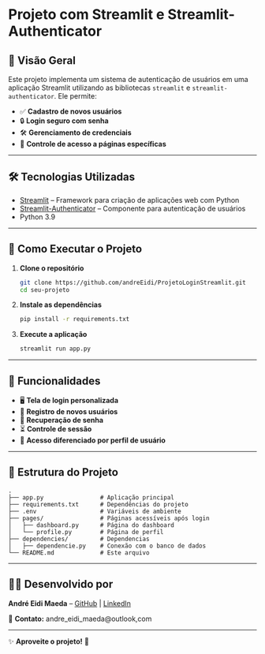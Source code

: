 # Projeto com Streamlit e Streamlit-Authenticator  

## 📌 Visão Geral  

Este projeto implementa um sistema de autenticação de usuários em uma aplicação Streamlit utilizando as bibliotecas `streamlit` e `streamlit-authenticator`. Ele permite:  

- ✅ **Cadastro de novos usuários**  
- 🔒 **Login seguro com senha**  
- 🛠️ **Gerenciamento de credenciais**  
- 🔑 **Controle de acesso a páginas específicas**  

---

## 🛠️ Tecnologias Utilizadas  

- [Streamlit](https://streamlit.io/) – Framework para criação de aplicações web com Python  
- [Streamlit-Authenticator](https://github.com/mkhorasani/Streamlit-Authenticator) – Componente para autenticação de usuários  
- Python 3.9  

---

## 🚀 Como Executar o Projeto  

1. **Clone o repositório**  
   ```bash  
   git clone https://github.com/andreEidi/ProjetoLoginStreamlit.git  
   cd seu-projeto  
   ```  

2. **Instale as dependências**  
   ```bash  
   pip install -r requirements.txt  
   ```  

3. **Execute a aplicação**  
   ```bash  
   streamlit run app.py  
   ```  

---


## 🎯 Funcionalidades  

- 🖥️ **Tela de login personalizada**  
- 📝 **Registro de novos usuários**  
- 🔄 **Recuperação de senha**  
- ⏳ **Controle de sessão**  
- 👥 **Acesso diferenciado por perfil de usuário**  
---

## 📂 Estrutura do Projeto  

```  
.  
├── app.py                # Aplicação principal  
├── requirements.txt      # Dependências do projeto  
├── .env                  # Variáveis de ambiente  
├── pages/                # Páginas acessíveis após login  
│   ├── dashboard.py      # Página do dashboard  
│   └── profile.py        # Página de perfil  
├── dependencies/         # Dependencias
│   ├── dependencie.py    # Conexão com o banco de dados  
└── README.md             # Este arquivo  
```  

---

## 👨‍💻 **Desenvolvido por**  
**André Eidi Maeda** – [GitHub](https://github.com/andreEidi) | [LinkedIn](https://www.linkedin.com/in/andre-eidi-maeda/)

📧 **Contato:** andre_eidi_maeda@outlook,com

---  

✨ **Aproveite o projeto!** 🚀